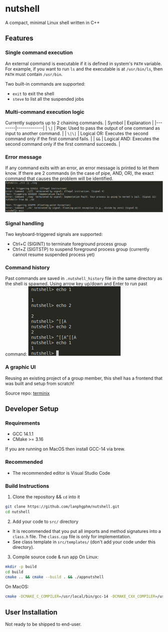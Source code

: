 # nutshell 
A compact, minimal Linux shell written in C++

## Features
### Single command execution 
An external command is executable if it is defined in system's `PATH` variable. For example, if you want to run `ls` and the executable is at `/usr/bin/ls`, then `PATH` must contain `/usr/bin`. 

Two built-in commands are supported: 
- `exit` to exit the shell 
- `steve` to list all the suspended jobs 

### Multi-command execution logic
Currently supports up to 2 chaining commands. 
| Symbol | Explanation |
|--------|-------------|
| `\|`    | Pipe: Used to pass the output of one command as input to another command. |
| `\|\|`   | Logical OR: Executes the second command only if the first command fails. |
| `&&`   | Logical AND: Executes the second command only if the first command succeeds. |

### Error message 
If any command exits with an error, an error message is printed to let them know. If there are 2 commands (in the case of pipe, AND, OR), the exact command that causes the problem will be identified. 
![alt text](assets/error.png)

### Signal handling 
Two keyboard-triggered signals are supported: 
- Ctrl+C (SIGINT) to terminate foreground process group 
- Ctrl+Z (SIGTSTP) to suspend foreground process group (currently cannot resume suspended process yet)

### Command history 
Past commands are saved in `.nutshell_history` file in the same directory as the shell is spawned. Using arrow key up/down and Enter to run past command: 
![alt text](assets/cmdhist.png)

### A graphic UI 
Reusing an existing project of a group member, this shell has a frontend that was built and setup from scratch! 

Source repo: [terminix](https://github.com/lanphgphm/terminix)

## Developer Setup 
### Requirements 
- GCC 14.1.1 
- CMake >= 3.16

If you are running on MacOS then install GCC-14 via brew.

### Recommended 
- The recommended editor is Visual Studio Code

### Build Instructions 
1. Clone the repository && `cd` into it
```bash 
git clone https://github.com/lanphgphm/nutshell.git
cd nutshell 
```
2. Add your code to `src/` directory 
- It is recommended that you put all imports and method signatures into a `class.h` file. The `class.cpp` file is only for implementation. 
- See class template in `src/templates/` (don't add your code under this directory).

3. Compile source code & run app
On Linux:
```bash 
mkdir -p build 
cd build
cmake .. && cmake --build . && ./appnutshell 
```
On MacOS:
```bash
cmake -DCMAKE_C_COMPILER=/usr/local/bin/gcc-14 -DCMAKE_CXX_COMPILER=/usr/local/bin/g++-14 .. && cmake --build . && ./appnutshell
```
## User Installation
Not ready to be shipped to end-user. 

